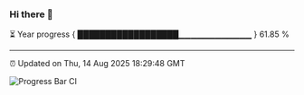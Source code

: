### Hi there 👋

⏳ Year progress { ██████████████████▁▁▁▁▁▁▁▁▁▁▁▁ } 61.85 %

---

⏰ Updated on Thu, 14 Aug 2025 18:29:48 GMT

![Progress Bar CI](https://github.com/liununu/liununu/workflows/Progress%20Bar%20CI/badge.svg)
